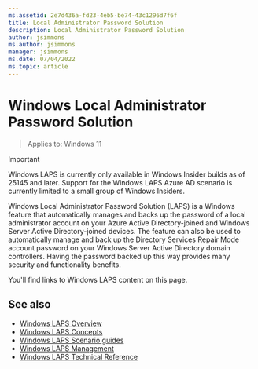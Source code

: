 ```yaml
---
ms.assetid: 2e7d436a-fd23-4eb5-be74-43c1296d7f6f
title: Local Administrator Password Solution
description: Local Administrator Password Solution
author: jsimmons
ms.author: jsimmons
manager: jsimmons
ms.date: 07/04/2022
ms.topic: article
---
```


# Windows Local Administrator Password Solution

>Applies to: Windows 11

> [!IMPORTANT]
> Windows LAPS is currently only available in Windows Insider builds as of 25145 and later. Support for the Windows LAPS Azure AD scenario is currently limited to a small group of Windows Insiders.

Windows Local Administrator Password Solution (LAPS) is a Windows feature that automatically manages and backs up the password of a local administrator account on your Azure Active Directory-joined and Windows Server Active Directory-joined devices. The feature can also be used to automatically manage and back up the Directory Services Repair Mode account password on your Windows Server Active Directory domain controllers. Having the password backed up this way provides many security and functionality benefits.

You'll find links to Windows LAPS content on this page.

## See also

* [Windows LAPS Overview](../laps/laps-overview.md)
* [Windows LAPS Concepts](../laps/laps-concepts.md)
* [Windows LAPS Scenario guides](../laps/laps-scenarios.md)
* [Windows LAPS Management](../laps/laps-management.md)
* [Windows LAPS Technical Reference](../laps/laps-technical-reference.md)
